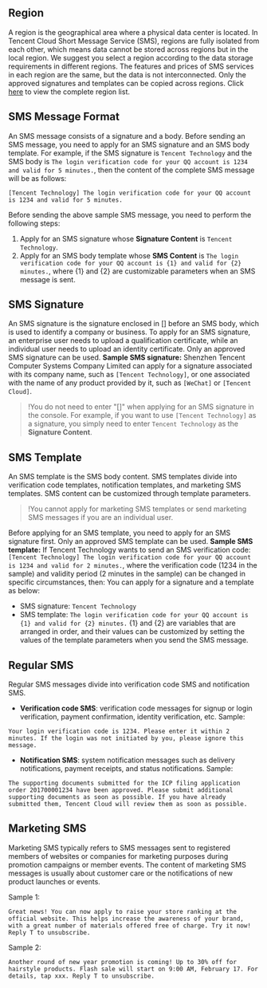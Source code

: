 ## Region
A region is the geographical area where a physical data center is located. In Tencent Cloud Short Message Service (SMS), regions are fully isolated from each other, which means data cannot be stored across regions but in the local region. We suggest you select a region according to the data storage requirements in different regions.
The features and prices of SMS services in each region are the same, but the data is not interconnected. Only the approved signatures and templates can be copied across regions.
Click [here](https://intl.cloud.tencent.com/document/api/382/40466?lang=en#region-list) to view the complete region list.

## SMS Message Format
An SMS message consists of a signature and a body. Before sending an SMS message, you need to apply for an SMS signature and an SMS body template.
For example, if the SMS signature is `Tencent Technology` and the SMS body is `The login verification code for your QQ account is 1234 and valid for 5 minutes.`, then the content of the complete SMS message will be as follows:
```
[Tencent Technology] The login verification code for your QQ account is 1234 and valid for 5 minutes.
```
Before sending the above sample SMS message, you need to perform the following steps:
1. Apply for an SMS signature whose **Signature Content** is `Tencent Technology`.
2. Apply for an SMS body template whose **SMS Content** is `The login verification code for your QQ account is {1} and valid for {2} minutes.`, where {1} and {2} are customizable parameters when an SMS message is sent.

## SMS Signature
An SMS signature is the signature enclosed in [] before an SMS body, which is used to identify a company or business. To apply for an SMS signature, an enterprise user needs to upload a qualification certificate, while an individual user needs to upload an identity certificate. Only an approved SMS signature can be used.
**Sample SMS signature:**
Shenzhen Tencent Computer Systems Company Limited can apply for a signature associated with its company name, such as `[Tencent Technology]`, or one associated with the name of any product provided by it, such as `[WeChat]` or `[Tencent Cloud]`.

>!You do not need to enter "[]" when applying for an SMS signature in the console. For example, if you want to use `[Tencent Technology]` as a signature, you simply need to enter `Tencent Technology` as the **Signature Content**.

## SMS Template
An SMS template is the SMS body content. SMS templates divide into verification code templates, notification templates, and marketing SMS templates. SMS content can be customized through template parameters.
>!You cannot apply for marketing SMS templates or send marketing SMS messages if you are an individual user.

Before applying for an SMS template, you need to apply for an SMS signature first. Only an approved SMS template can be used.
**Sample SMS template:**
If Tencent Technology wants to send an SMS verification code: `[Tencent Technology] The login verification code for your QQ account is 1234 and valid for 2 minutes.`, where the verification code (1234 in the sample) and validity period (2 minutes in the sample) can be changed in specific circumstances, then:
You can apply for a signature and a template as below:
- SMS signature: `Tencent Technology`
- SMS template: `The login verification code for your QQ account is {1} and valid for {2} minutes.`
 {1} and {2} are variables that are arranged in order, and their values can be customized by setting the values of the template parameters when you send the SMS message.

## Regular SMS
Regular SMS messages divide into verification code SMS and notification SMS.
- **Verification code SMS**: verification code messages for signup or login verification, payment confirmation, identity verification, etc.
 Sample:
 ```
Your login verification code is 1234. Please enter it within 2 minutes. If the login was not initiated by you, please ignore this message.
```
- **Notification SMS**: system notification messages such as delivery notifications, payment receipts, and status notifications.
 Sample:
 ```
The supporting documents submitted for the ICP filing application order 201700001234 have been approved. Please submit additional supporting documents as soon as possible. If you have already submitted them, Tencent Cloud will review them as soon as possible.
```

## Marketing SMS
Marketing SMS typically refers to SMS messages sent to registered members of websites or companies for marketing purposes during promotion campaigns or member events. The content of marketing SMS messages is usually about customer care or the notifications of new product launches or events.

Sample 1:
```
Great news! You can now apply to raise your store ranking at the official website. This helps increase the awareness of your brand, with a great number of materials offered free of charge. Try it now! Reply T to unsubscribe.
```
Sample 2:
```
Another round of new year promotion is coming! Up to 30% off for hairstyle products. Flash sale will start on 9:00 AM, February 17. For details, tap xxx. Reply T to unsubscribe.
```
